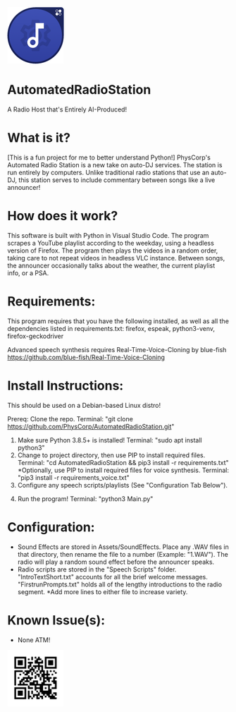 <img src="https://github.com/PhysCorp/AutomatedRadioStation/blob/main/Icon.png" width="128" height="128">

# AutomatedRadioStation
A Radio Host that's Entirely AI-Produced!

# What is it?
[This is a fun project for me to better understand Python!]
PhysCorp's Automated Radio Station is a new take on auto-DJ services. The station is run entirely by computers. Unlike traditional radio stations that use an auto-DJ, this station serves to include commentary between songs like a live announcer!

# How does it work?
This software is built with Python in Visual Studio Code. The program scrapes a YouTube playlist according to the weekday, using a headless version of Firefox. The program then plays the videos in a random order, taking care to not repeat videos in headless VLC instance. Between songs, the announcer occasionally talks about the weather, the current playlist info, or a PSA.

# Requirements:
This program requires that you have the following installed, as well as all the dependencies listed in requirements.txt:
firefox, espeak, python3-venv, firefox-geckodriver

Advanced speech synthesis requires Real-Time-Voice-Cloning by blue-fish
https://github.com/blue-fish/Real-Time-Voice-Cloning

# Install Instructions:
This should be used on a Debian-based Linux distro!

Prereq: Clone the repo. Terminal: "git clone https://github.com/PhysCorp/AutomatedRadioStation.git"

1) Make sure Python 3.8.5+ is installed! Terminal: "sudo apt install python3"
2) Change to project directory, then use PIP to install required files. Terminal: "cd AutomatedRadioStation && pip3 install -r requirements.txt"
*Optionally, use PIP to install required files for voice synthesis. Terminal: "pip3 install -r requirements_voice.txt"
3) Configure any speech scripts/playlists (See "Configuration Tab Below").
4. Run the program! Terminal: "python3 Main.py"

# Configuration:
+ Sound Effects are stored in Assets/SoundEffects. Place any .WAV files in that directory, then rename the file to a number (Example: "1.WAV"). The radio will play a random sound effect before the announcer speaks.
+ Radio scripts are stored in the "Speech Scripts" folder. "IntroTextShort.txt" accounts for all the brief welcome messages. "FirstrunPrompts.txt" holds all of the lengthy introductions to the radio segment.
*Add more lines to either file to increase variety.

# Known Issue(s):
- None ATM!

<img src="https://github.com/PhysCorp/AutomatedRadioStation/blob/main/frame.png" width="128" height="128">
